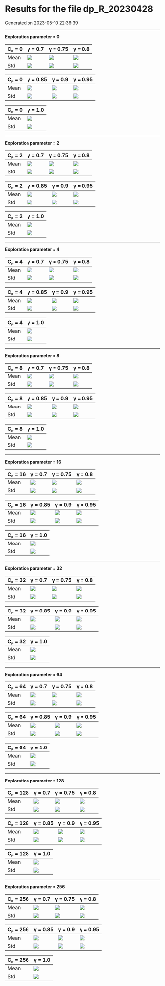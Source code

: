 # Results for the file dp_R_20230428 

Generated on 2023-05-10 22:36:39

---

**Exploration parameter = 0**

| Cₚ = 0 | γ = 0.7 | γ = 0.75 | γ = 0.8 | 
| --- | --- | --- | --- | 
| Mean | ![](fig/dp_N/mean_g_0.7_cp_0.png) | ![](fig/dp_N/mean_g_0.75_cp_0.png) | ![](fig/dp_N/mean_g_0.8_cp_0.png) | 
| Std | ![](fig/dp_N/std_g_0.7_cp_0.png) | ![](fig/dp_N/std_g_0.75_cp_0.png) | ![](fig/dp_N/std_g_0.8_cp_0.png) | 

| Cₚ = 0 | γ = 0.85 | γ = 0.9 | γ = 0.95 | 
| --- | --- | --- | --- | 
| Mean | ![](fig/dp_N/mean_g_0.85_cp_0.png) | ![](fig/dp_N/mean_g_0.9_cp_0.png) | ![](fig/dp_N/mean_g_0.95_cp_0.png) | 
| Std | ![](fig/dp_N/std_g_0.85_cp_0.png) | ![](fig/dp_N/std_g_0.9_cp_0.png) | ![](fig/dp_N/std_g_0.95_cp_0.png) | 

| Cₚ = 0 | γ = 1.0 | 
| --- | --- | 
| Mean | ![](fig/dp_N/mean_g_1.0_cp_0.png) | 
| Std | ![](fig/dp_N/std_g_1.0_cp_0.png) | 

---

**Exploration parameter = 2**

| Cₚ = 2 | γ = 0.7 | γ = 0.75 | γ = 0.8 | 
| --- | --- | --- | --- | 
| Mean | ![](fig/dp_N/mean_g_0.7_cp_2.png) | ![](fig/dp_N/mean_g_0.75_cp_2.png) | ![](fig/dp_N/mean_g_0.8_cp_2.png) | 
| Std | ![](fig/dp_N/std_g_0.7_cp_2.png) | ![](fig/dp_N/std_g_0.75_cp_2.png) | ![](fig/dp_N/std_g_0.8_cp_2.png) | 

| Cₚ = 2 | γ = 0.85 | γ = 0.9 | γ = 0.95 | 
| --- | --- | --- | --- | 
| Mean | ![](fig/dp_N/mean_g_0.85_cp_2.png) | ![](fig/dp_N/mean_g_0.9_cp_2.png) | ![](fig/dp_N/mean_g_0.95_cp_2.png) | 
| Std | ![](fig/dp_N/std_g_0.85_cp_2.png) | ![](fig/dp_N/std_g_0.9_cp_2.png) | ![](fig/dp_N/std_g_0.95_cp_2.png) | 

| Cₚ = 2 | γ = 1.0 | 
| --- | --- | 
| Mean | ![](fig/dp_N/mean_g_1.0_cp_2.png) | 
| Std | ![](fig/dp_N/std_g_1.0_cp_2.png) | 

---

**Exploration parameter = 4**

| Cₚ = 4 | γ = 0.7 | γ = 0.75 | γ = 0.8 | 
| --- | --- | --- | --- | 
| Mean | ![](fig/dp_N/mean_g_0.7_cp_4.png) | ![](fig/dp_N/mean_g_0.75_cp_4.png) | ![](fig/dp_N/mean_g_0.8_cp_4.png) | 
| Std | ![](fig/dp_N/std_g_0.7_cp_4.png) | ![](fig/dp_N/std_g_0.75_cp_4.png) | ![](fig/dp_N/std_g_0.8_cp_4.png) | 

| Cₚ = 4 | γ = 0.85 | γ = 0.9 | γ = 0.95 | 
| --- | --- | --- | --- | 
| Mean | ![](fig/dp_N/mean_g_0.85_cp_4.png) | ![](fig/dp_N/mean_g_0.9_cp_4.png) | ![](fig/dp_N/mean_g_0.95_cp_4.png) | 
| Std | ![](fig/dp_N/std_g_0.85_cp_4.png) | ![](fig/dp_N/std_g_0.9_cp_4.png) | ![](fig/dp_N/std_g_0.95_cp_4.png) | 

| Cₚ = 4 | γ = 1.0 | 
| --- | --- | 
| Mean | ![](fig/dp_N/mean_g_1.0_cp_4.png) | 
| Std | ![](fig/dp_N/std_g_1.0_cp_4.png) | 

---

**Exploration parameter = 8**

| Cₚ = 8 | γ = 0.7 | γ = 0.75 | γ = 0.8 | 
| --- | --- | --- | --- | 
| Mean | ![](fig/dp_N/mean_g_0.7_cp_8.png) | ![](fig/dp_N/mean_g_0.75_cp_8.png) | ![](fig/dp_N/mean_g_0.8_cp_8.png) | 
| Std | ![](fig/dp_N/std_g_0.7_cp_8.png) | ![](fig/dp_N/std_g_0.75_cp_8.png) | ![](fig/dp_N/std_g_0.8_cp_8.png) | 

| Cₚ = 8 | γ = 0.85 | γ = 0.9 | γ = 0.95 | 
| --- | --- | --- | --- | 
| Mean | ![](fig/dp_N/mean_g_0.85_cp_8.png) | ![](fig/dp_N/mean_g_0.9_cp_8.png) | ![](fig/dp_N/mean_g_0.95_cp_8.png) | 
| Std | ![](fig/dp_N/std_g_0.85_cp_8.png) | ![](fig/dp_N/std_g_0.9_cp_8.png) | ![](fig/dp_N/std_g_0.95_cp_8.png) | 

| Cₚ = 8 | γ = 1.0 | 
| --- | --- | 
| Mean | ![](fig/dp_N/mean_g_1.0_cp_8.png) | 
| Std | ![](fig/dp_N/std_g_1.0_cp_8.png) | 

---

**Exploration parameter = 16**

| Cₚ = 16 | γ = 0.7 | γ = 0.75 | γ = 0.8 | 
| --- | --- | --- | --- | 
| Mean | ![](fig/dp_N/mean_g_0.7_cp_16.png) | ![](fig/dp_N/mean_g_0.75_cp_16.png) | ![](fig/dp_N/mean_g_0.8_cp_16.png) | 
| Std | ![](fig/dp_N/std_g_0.7_cp_16.png) | ![](fig/dp_N/std_g_0.75_cp_16.png) | ![](fig/dp_N/std_g_0.8_cp_16.png) | 

| Cₚ = 16 | γ = 0.85 | γ = 0.9 | γ = 0.95 | 
| --- | --- | --- | --- | 
| Mean | ![](fig/dp_N/mean_g_0.85_cp_16.png) | ![](fig/dp_N/mean_g_0.9_cp_16.png) | ![](fig/dp_N/mean_g_0.95_cp_16.png) | 
| Std | ![](fig/dp_N/std_g_0.85_cp_16.png) | ![](fig/dp_N/std_g_0.9_cp_16.png) | ![](fig/dp_N/std_g_0.95_cp_16.png) | 

| Cₚ = 16 | γ = 1.0 | 
| --- | --- | 
| Mean | ![](fig/dp_N/mean_g_1.0_cp_16.png) | 
| Std | ![](fig/dp_N/std_g_1.0_cp_16.png) | 

---

**Exploration parameter = 32**

| Cₚ = 32 | γ = 0.7 | γ = 0.75 | γ = 0.8 | 
| --- | --- | --- | --- | 
| Mean | ![](fig/dp_N/mean_g_0.7_cp_32.png) | ![](fig/dp_N/mean_g_0.75_cp_32.png) | ![](fig/dp_N/mean_g_0.8_cp_32.png) | 
| Std | ![](fig/dp_N/std_g_0.7_cp_32.png) | ![](fig/dp_N/std_g_0.75_cp_32.png) | ![](fig/dp_N/std_g_0.8_cp_32.png) | 

| Cₚ = 32 | γ = 0.85 | γ = 0.9 | γ = 0.95 | 
| --- | --- | --- | --- | 
| Mean | ![](fig/dp_N/mean_g_0.85_cp_32.png) | ![](fig/dp_N/mean_g_0.9_cp_32.png) | ![](fig/dp_N/mean_g_0.95_cp_32.png) | 
| Std | ![](fig/dp_N/std_g_0.85_cp_32.png) | ![](fig/dp_N/std_g_0.9_cp_32.png) | ![](fig/dp_N/std_g_0.95_cp_32.png) | 

| Cₚ = 32 | γ = 1.0 | 
| --- | --- | 
| Mean | ![](fig/dp_N/mean_g_1.0_cp_32.png) | 
| Std | ![](fig/dp_N/std_g_1.0_cp_32.png) | 

---

**Exploration parameter = 64**

| Cₚ = 64 | γ = 0.7 | γ = 0.75 | γ = 0.8 | 
| --- | --- | --- | --- | 
| Mean | ![](fig/dp_N/mean_g_0.7_cp_64.png) | ![](fig/dp_N/mean_g_0.75_cp_64.png) | ![](fig/dp_N/mean_g_0.8_cp_64.png) | 
| Std | ![](fig/dp_N/std_g_0.7_cp_64.png) | ![](fig/dp_N/std_g_0.75_cp_64.png) | ![](fig/dp_N/std_g_0.8_cp_64.png) | 

| Cₚ = 64 | γ = 0.85 | γ = 0.9 | γ = 0.95 | 
| --- | --- | --- | --- | 
| Mean | ![](fig/dp_N/mean_g_0.85_cp_64.png) | ![](fig/dp_N/mean_g_0.9_cp_64.png) | ![](fig/dp_N/mean_g_0.95_cp_64.png) | 
| Std | ![](fig/dp_N/std_g_0.85_cp_64.png) | ![](fig/dp_N/std_g_0.9_cp_64.png) | ![](fig/dp_N/std_g_0.95_cp_64.png) | 

| Cₚ = 64 | γ = 1.0 | 
| --- | --- | 
| Mean | ![](fig/dp_N/mean_g_1.0_cp_64.png) | 
| Std | ![](fig/dp_N/std_g_1.0_cp_64.png) | 

---

**Exploration parameter = 128**

| Cₚ = 128 | γ = 0.7 | γ = 0.75 | γ = 0.8 | 
| --- | --- | --- | --- | 
| Mean | ![](fig/dp_N/mean_g_0.7_cp_128.png) | ![](fig/dp_N/mean_g_0.75_cp_128.png) | ![](fig/dp_N/mean_g_0.8_cp_128.png) | 
| Std | ![](fig/dp_N/std_g_0.7_cp_128.png) | ![](fig/dp_N/std_g_0.75_cp_128.png) | ![](fig/dp_N/std_g_0.8_cp_128.png) | 

| Cₚ = 128 | γ = 0.85 | γ = 0.9 | γ = 0.95 | 
| --- | --- | --- | --- | 
| Mean | ![](fig/dp_N/mean_g_0.85_cp_128.png) | ![](fig/dp_N/mean_g_0.9_cp_128.png) | ![](fig/dp_N/mean_g_0.95_cp_128.png) | 
| Std | ![](fig/dp_N/std_g_0.85_cp_128.png) | ![](fig/dp_N/std_g_0.9_cp_128.png) | ![](fig/dp_N/std_g_0.95_cp_128.png) | 

| Cₚ = 128 | γ = 1.0 | 
| --- | --- | 
| Mean | ![](fig/dp_N/mean_g_1.0_cp_128.png) | 
| Std | ![](fig/dp_N/std_g_1.0_cp_128.png) | 

---

**Exploration parameter = 256**

| Cₚ = 256 | γ = 0.7 | γ = 0.75 | γ = 0.8 | 
| --- | --- | --- | --- | 
| Mean | ![](fig/dp_N/mean_g_0.7_cp_256.png) | ![](fig/dp_N/mean_g_0.75_cp_256.png) | ![](fig/dp_N/mean_g_0.8_cp_256.png) | 
| Std | ![](fig/dp_N/std_g_0.7_cp_256.png) | ![](fig/dp_N/std_g_0.75_cp_256.png) | ![](fig/dp_N/std_g_0.8_cp_256.png) | 

| Cₚ = 256 | γ = 0.85 | γ = 0.9 | γ = 0.95 | 
| --- | --- | --- | --- | 
| Mean | ![](fig/dp_N/mean_g_0.85_cp_256.png) | ![](fig/dp_N/mean_g_0.9_cp_256.png) | ![](fig/dp_N/mean_g_0.95_cp_256.png) | 
| Std | ![](fig/dp_N/std_g_0.85_cp_256.png) | ![](fig/dp_N/std_g_0.9_cp_256.png) | ![](fig/dp_N/std_g_0.95_cp_256.png) | 

| Cₚ = 256 | γ = 1.0 | 
| --- | --- | 
| Mean | ![](fig/dp_N/mean_g_1.0_cp_256.png) | 
| Std | ![](fig/dp_N/std_g_1.0_cp_256.png) | 

